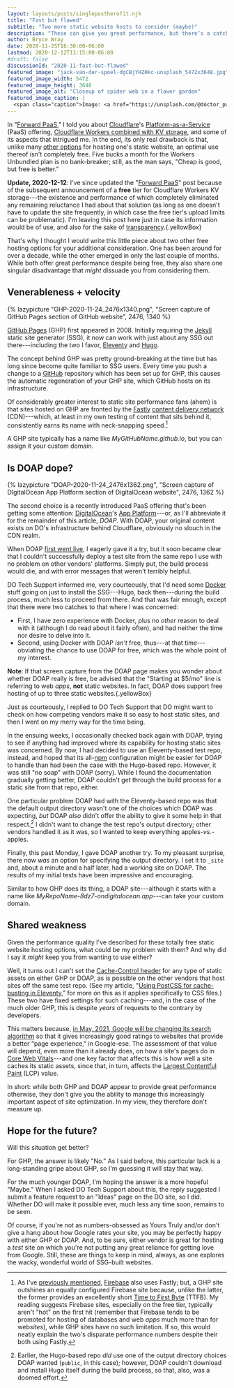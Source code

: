 ```yaml
---
layout: layouts/posts/singlepostherofit.njk
title: "Fast but flawed"
subtitle: "Two more static website hosts to consider (maybe)"
description: "These can give you great performance, but there’s a catch."
author: Bryce Wray
date: 2020-11-25T16:30:00-06:00
lastmod: 2020-12-12T13:15:00-06:00
#draft: false
discussionId: "2020-11-fast-but-flawed"
featured_image: "jack-van-der-spoel-dgCBjYHZ0kc-unsplash_5472x3648.jpg"
featured_image_width: 5472
featured_image_height: 3648
featured_image_alt: "Closeup of spider web in a flower garden"
featured_image_caption: |
  <span class="caption">Image: <a href="https://unsplash.com/@doctor_punk?utm_source=unsplash&amp;utm_medium=referral&amp;utm_content=creditCopyText">Jack van der Spoel</a>; <a href="https://unsplash.com/s/photos/web-server?utm_source=unsplash&amp;utm_medium=referral&amp;utm_content=creditCopyText">Unsplash</a></span>
---
```


In "[Forward PaaS](/posts/2020/10/forward-paas)," I told you about [Cloudflare](https://cloudflare.com)'s [Platform-as-a-Service](https://en.wikipedia.org/wiki/Platform_as_a_service) (PaaS) offering, [Cloudflare Workers combined with KV storage](https://www.cloudflare.com/products/workers-kv/), and some of its aspects that intrigued me. In the end, its only real drawback is that, unlike many [other options](/posts/2020/09/normal-persons-guide-static-website-hosting) for hosting one's static website, an optimal use thereof isn't completely free. Five bucks a month for the Workers Unbundled plan is no bank-breaker; still, as the man says, "Cheap is good, but free is better."

**Update, 2020-12-12**: I've since updated the "[Forward PaaS](/posts/2020/10/forward-paas)" post because of the subsequent announcement of a **free** tier for Cloudflare Workers KV storage---the existence and performance of which completely eliminated any remaining reluctance I had about that solution (as long as one doesn't have to update the site frequently, in which case the free tier's upload limits can be problematic). I'm leaving this post here just in case its information would be of use, and also for the sake of [transparency](/posts/2019/10/otoh).{.yellowBox}

That's why I thought I would write this little piece about two other free hosting options for your additional consideration. One has been around for over a decade, while the other emerged in only the last couple of months. While both offer great performance despite being free, they also share one singular disadvantage that *might* dissuade you from considering them.

## Venerableness &plus; velocity

{% lazypicture "GHP-2020-11-24_2476x1340.png", "Screen capture of GitHub Pages section of GitHub website", 2476, 1340 %}

[GitHub Pages](https://pages.github.com) (GHP) first appeared in 2008. Initially requiring the [Jekyll](https://jekyllrb.com) static site generator (SSG), it now can work with just about any SSG out there---including the two I favor, [Eleventy](https://11ty.dev) and [Hugo](https://gohugo.io).

The concept behind GHP was pretty ground-breaking at the time but has long since become quite familiar to SSG users. Every time you push a change to a [GitHub](https://github.com) repository which has been set up for GHP, this causes the automatic regeneration of your GHP site, which GitHub hosts on its infrastructure.

Of considerably greater interest to static site performance fans (ahem) is that sites hosted on GHP are fronted by the [Fastly](https://fastly.com) [content delivery network](https://en.wikipedia.org/wiki/Content_delivery_network) (CDN)---which, at least in my own testing of content that sits behind it, consistently earns its name with neck-snapping speed.[^vsFB]

[^vsFB]: As I've [previously mentioned](/posts/2020/07/goodbye-hello), [Firebase](https://firebase.google.com) also uses Fastly; but, a GHP site outshines an equally configured Firebase site because, unlike the latter, the former provides an excellently short [Time to First Byte](https://en.wikipedia.org/wiki/Time_to_first_byte) (TTFB). My reading suggests Firebase sites, especially on the free tier, typically aren't "hot" on the first hit (remember that Firebase tends to be promoted for hosting of databases and web *apps* much more than for web*sites*), while GHP sites have no such limitation. If so, this would neatly explain the two's disparate performance numbers despite their both using Fastly.

A GHP site typically has a name like *MyGitHubName.github.io*, but you can assign it your custom domain.

## Is DOAP dope?

{% lazypicture "DOAP-2020-11-24_2476x1362.png", "Screen capture of DIgitalOcean App Platform section of DigitalOcean website", 2476, 1362 %}

The second choice is a recently introduced PaaS offering that's been getting some attention: [DigitalOcean](https://digitalocean.com)'s [App Platform](https://www.digitalocean.com/products/app-platform/)---or, as I'll abbreviate it for the remainder of this article, *DOAP*. With DOAP, your original content exists on DO's infrastructure behind Cloudflare, obviously no slouch in the CDN realm.

When DOAP [first went live](https://www.digitalocean.com/blog/introducing-digitalocean-app-platform-reimagining-paas-to-make-it-simpler-for-you-to-build-deploy-and-scale-apps), I eagerly gave it a try, but it soon became clear that I couldn't successfully deploy a test site from the same repo I use with no problem on other vendors' platforms. Simply put, the build process would die, and with error messages that weren't terribly helpful.

DO Tech Support informed me, very courteously, that I'd need some [Docker](https://docker.com) stuff going on just to install the SSG---Hugo, back then---during the build process, much less to proceed from there. And that was fair enough, except that there were two catches to that where I was concerned:

- First, I have zero experience with Docker, plus no *other* reason to deal with it (although I do read about it fairly often), and had neither the time nor desire to delve into it.
- Second, using Docker with DOAP *isn't* free, thus---at that time---obviating the chance to use DOAP for free, which was the whole point of my interest.

**Note**: If that screen capture from the DOAP page makes you wonder about whether DOAP really is free, be advised that the "Starting at $5/mo" line is referring to web *apps*, **not** static websites. In fact, DOAP does support free hosting of up to three static websites.{.yellowBox}

Just as courteously, I replied to DO Tech Support that DO might want to check on how competing vendors make it so easy to host static sites, and then I went on my merry way for the time being.

In the ensuing weeks, I occasionally checked back again with DOAP, trying to see if anything had improved where its capability for hosting static sites was concerned. By now, I had decided to use an Eleventy-based test repo, instead, and hoped that its all-[npm](https://npmjs.com) configuration might be easier for DOAP to handle than had been the case with the Hugo-based repo. However, it was still "no soap" with DOAP (sorry). While I found the documentation gradually getting better, DOAP couldn't get through the build process for a static site from that repo, either.

One particular problem DOAP had with the Eleventy-based repo was that the default output directory wasn't one of the choices which DOAP was expecting, *but* DOAP *also* didn't offer the ability to give it some help in that respect.[^Hugo] I didn't want to change the test repo's output directory; other vendors handled it as it was, so I wanted to keep everything apples-*vs.*-apples.

[^Hugo]: Earlier, the Hugo-based repo *did* use one of the output directory choices DOAP wanted (`public`, in this case); however, DOAP couldn't download and install Hugo itself during the build process, so that, also, was a doomed effort.

Finally, this past Monday, I gave DOAP another try. To my pleasant surprise, there now *was* an option for specifying the output directory. I set it to `_site` and, about a minute and a half later, had a working site on DOAP. The results of my initial tests have been impressive and encouraging.

Similar to how GHP does its thing, a DOAP site---although it starts with a name like *MyRepoName-8dz7-ondigitalocean.app*---can take your custom domain.

## Shared weakness

Given the performance quality I've described for these totally free static website hosting options, what could be my problem with them? And why did I say it *might* keep you from wanting to use either?

Well, it turns out I can't set the [Cache-Control header](https://developer.mozilla.org/en-US/docs/Web/HTTP/Headers/Cache-Control) for any type of static assets on either GHP or DOAP, as is possible on the other vendors that host sites off the same test repo. (See my article, "[Using PostCSS for cache-busting in Eleventy](/posts/2020/11/using-postcss-cache-busting-eleventy)," for more on this as it applies specifically to CSS files.) These two have fixed settings for such caching---and, in the case of the much older GHP, this is despite *years* of requests to the contrary by developers.

This matters because, [in May, 2021, Google will be changing its search algorithm](https://developers.google.com/search/blog/2020/11/timing-for-page-experience) so that it gives increasingly good ratings to websites that provide a better "page experience," in Google-ese. The assessment of that value will depend, even more than it already does, on how a site's pages do in [Core Web Vitals](https://web.dev/vitals-tools/)---and one key factor that affects this is how well a site caches its static assets, since that, in turn, affects the [Largest Contentful Paint](https://web.dev/lcp/) (LCP) value.

In short: while both GHP and DOAP appear to provide great performance otherwise, they don't give you the ability to manage this increasingly important aspect of site optimization. In my view, they therefore don't measure up.

## Hope for the future?

Will this situation get better?

For GHP, the answer is likely "No." As I said before, this particular lack is a long-standing gripe about GHP, so I'm guessing it will stay that way.

For the much younger DOAP, I'm hoping the answer is a more hopeful "Maybe." When I asked DO Tech Support about this, the reply suggested I submit a feature request to an "Ideas" page on the DO site, so I did. Whether DO will make it possible ever, much less any time soon, remains to be seen.

Of course, if you're not as numbers-obsessed as Yours Truly and/or don't give a hang about how Google rates your site, you may be perfectly happy with either GHP or DOAP. And, to be sure, either vendor is great for hosting a *test* site on which you're not putting any great reliance for getting love from Google. Still, these are things to keep in mind, always, as one explores the wacky, wonderful world of SSG-built websites.
